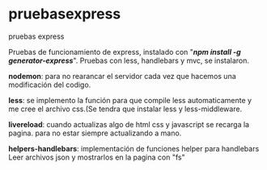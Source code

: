 # pruebasexpress
pruebas express

Pruebas de funcionamiento de express,  instalado con "**_npm install -g generator-express_**". Pruebas con less, handlebars y mvc, se instalaron. 

**nodemon**: para no rearancar el servidor cada vez que hacemos una modificación del codigo.

**less**: se implemento la función para que compile less automaticamente y me cree el archivo css.(Se tendra que instalar less y less-middleware.

**livereload**: cuando actualizas algo de html css y javascript se recarga la pagina. para no estar siempre actualizando a mano.

**helpers-handlebars**: implementación de funciones helper para handlebars
Leer archivos json y mostrarlos en la pagina con "fs"
